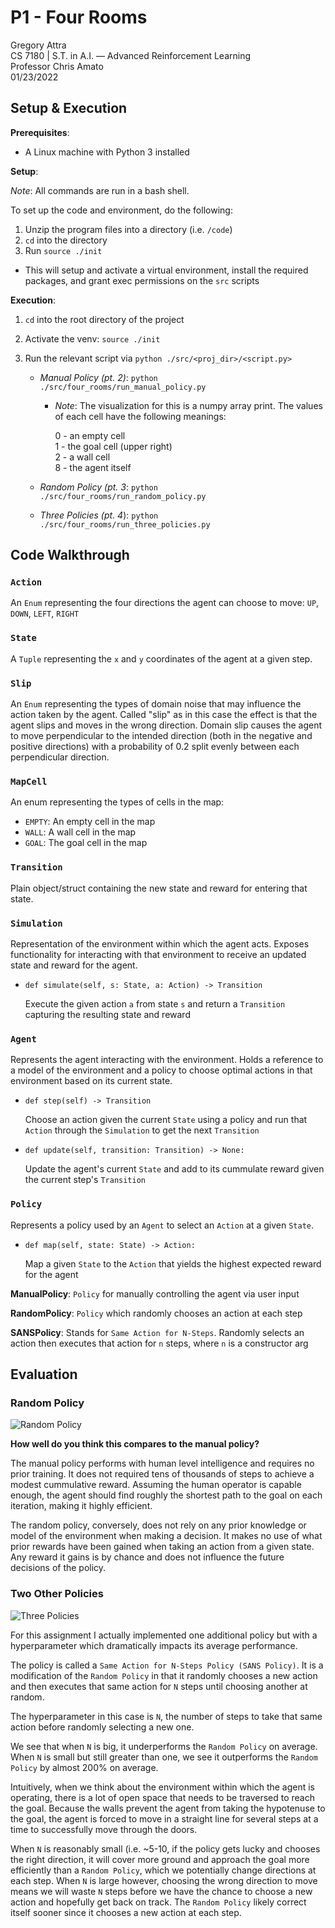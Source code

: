 # P1 - Four Rooms
Gregory Attra \
CS 7180 | S.T. in A.I. — Advanced Reinforcement Learning \
Professor Chris Amato \
01/23/2022

## Setup & Execution

**Prerequisites**:

* A Linux machine with Python 3 installed

**Setup**:

*Note*: All commands are run in a bash shell.

To set up the code and environment, do the following:

1. Unzip the program files into a directory (i.e. `/code`)
2. `cd` into the directory
3. Run `source ./init`
    
* This will setup and activate a virtual environment, install the required packages, and grant exec permissions on the `src` scripts

**Execution**:

1. `cd` into the root directory of the project
2. Activate the venv: `source ./init`
3. Run the relevant script via `python ./src/<proj_dir>/<script.py>`

    * *Manual Policy (pt. 2)*: `python ./src/four_rooms/run_manual_policy.py`

        - *Note*: The visualization for this is a numpy array print. The values of each cell have the following meanings:
            
            0 - an empty cell \
            1 - the goal cell (upper right) \
            2 - a wall cell \
            8 - the agent itself

    * *Random Policy (pt. 3*: `python ./src/four_rooms/run_random_policy.py`
    * *Three Policies (pt. 4*): `python ./src/four_rooms/run_three_policies.py`

## Code Walkthrough

### `Action`

An `Enum` representing the four directions the agent can choose to move: `UP`, `DOWN`, `LEFT`, `RIGHT`

### `State`

A `Tuple` representing the `x` and `y` coordinates of the agent at a given step.

### `Slip`

An `Enum` representing the types of domain noise that may influence the action taken by the agent. Called "slip" as in this case the effect is that the agent slips and moves in the wrong direction. Domain slip causes the agent to move perpendicular to the intended direction (both in the negative and positive directions) with a probability of 0.2 split evenly between each perpendicular direction.

### `MapCell`

An enum representing the types of cells in the map:

- `EMPTY`: An empty cell in the map
- `WALL`: A wall cell in the map
- `GOAL`: The goal cell in the map

### `Transition`

Plain object/struct containing the new state and reward for entering that state.

### `Simulation`

Representation of the environment within which the agent acts. Exposes functionality for interacting with that environment to receive an updated state and reward for the agent.

* `def simulate(self, s: State, a: Action) -> Transition`

    Execute the given action `a` from state `s` and return a `Transition` capturing the resulting state and reward

### `Agent`

Represents the agent interacting with the environment. Holds a reference to a model of the environment and a policy to choose optimal actions in that environment based on its current state.

* `def step(self) -> Transition`

    Choose an action given the current `State` using a policy and run that `Action` through the `Simulation` to get the next `Transition`
    

* `def update(self, transition: Transition) -> None:`

    Update the agent's current `State` and add to its cummulate reward given the current step's `Transition`


### `Policy`

Represents a policy used by an `Agent` to select an `Action` at a given `State`.

* `def map(self, state: State) -> Action:`

    Map a given `State` to the `Action` that yields the highest expected reward for the agent

**ManualPolicy**: `Policy` for manually controlling the agent via user input

**RandomPolicy**: `Policy` which randomly chooses an action at each step

**SANSPolicy**: Stands for `Same Action for N-Steps`. Randomly selects an action then executes that action for `n` steps, where `n` is a constructor arg

## Evaluation

### Random Policy
![Random Policy](assets/random_policy.png)

**How well do you think this compares to the manual policy?**

The manual policy performs with human level intelligence and requires no prior training. It does not required tens of thousands of steps to achieve a modest cummulative reward. Assuming the human operator is capable enough, the agent should find roughly the shortest path to the goal on each iteration, making it highly efficient.

The random policy, conversely, does not rely on any prior knowledge or model of the environment when making a decision. It makes no use of what prior rewards have been gained when taking an action from a given state. Any reward it gains is by chance and does not influence the future decisions of the policy.

### Two Other Policies

![Three Policies](assets/three_policies.png)

For this assignment I actually implemented one additional policy but with a hyperparameter which dramatically impacts its average performance.

The policy is called a `Same Action for N-Steps Policy (SANS Policy)`. It is a modification of the `Random Policy` in that it randomly chooses a new action and then executes that same action for `N` steps until choosing another at random.

The hyperparameter in this case is `N`, the number of steps to take that same action before randomly selecting a new one.

We see that when `N` is big, it underperforms the `Random Policy` on average. When `N` is small but still greater than one, we see it outperforms the `Random Policy` by almost 200% on average.

Intuitively, when we think about the environment within which the agent is operating, there is a lot of open space that needs to be traversed to reach the goal. Because the walls prevent the agent from taking the hypotenuse to the goal, the agent is forced to move in a straight line for several steps at a time to successfully move through the doors.

When `N` is reasonably small (i.e. ~5-10, if the policy gets lucky and chooses the right direction, it will cover more ground and approach the goal more efficiently than a `Random Policy`, which we potentially change directions at each step. When `N` is large however, choosing the wrong direction to move means we will waste `N` steps before we have the chance to choose a new action and hopefully get back on track. The `Random Policy` likely correct itself sooner since it chooses a new action at each step.
